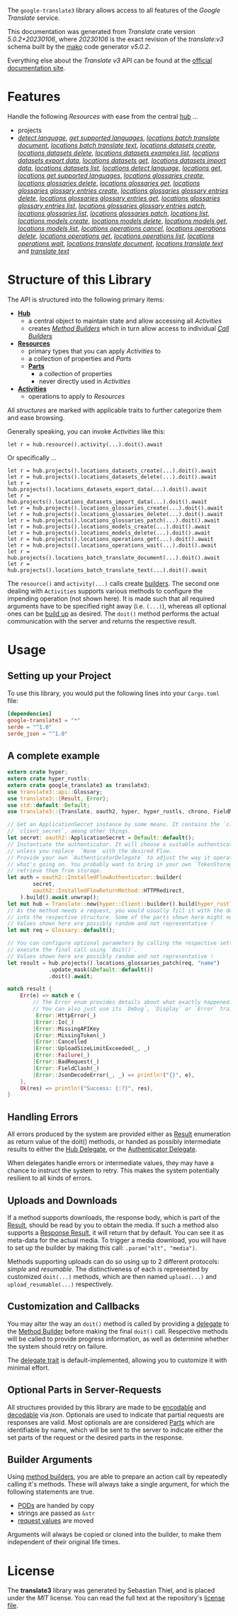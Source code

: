 <!---
DO NOT EDIT !
This file was generated automatically from 'src/generator/templates/api/README.md.mako'
DO NOT EDIT !
-->
The `google-translate3` library allows access to all features of the *Google Translate* service.

This documentation was generated from *Translate* crate version *5.0.2+20230106*, where *20230106* is the exact revision of the *translate:v3* schema built by the [mako](http://www.makotemplates.org/) code generator *v5.0.2*.

Everything else about the *Translate* *v3* API can be found at the
[official documentation site](https://cloud.google.com/translate/docs/quickstarts).
# Features

Handle the following *Resources* with ease from the central [hub](https://docs.rs/google-translate3/5.0.2+20230106/google_translate3/Translate) ... 

* projects
 * [*detect language*](https://docs.rs/google-translate3/5.0.2+20230106/google_translate3/api::ProjectDetectLanguageCall), [*get supported languages*](https://docs.rs/google-translate3/5.0.2+20230106/google_translate3/api::ProjectGetSupportedLanguageCall), [*locations batch translate document*](https://docs.rs/google-translate3/5.0.2+20230106/google_translate3/api::ProjectLocationBatchTranslateDocumentCall), [*locations batch translate text*](https://docs.rs/google-translate3/5.0.2+20230106/google_translate3/api::ProjectLocationBatchTranslateTextCall), [*locations datasets create*](https://docs.rs/google-translate3/5.0.2+20230106/google_translate3/api::ProjectLocationDatasetCreateCall), [*locations datasets delete*](https://docs.rs/google-translate3/5.0.2+20230106/google_translate3/api::ProjectLocationDatasetDeleteCall), [*locations datasets examples list*](https://docs.rs/google-translate3/5.0.2+20230106/google_translate3/api::ProjectLocationDatasetExampleListCall), [*locations datasets export data*](https://docs.rs/google-translate3/5.0.2+20230106/google_translate3/api::ProjectLocationDatasetExportDataCall), [*locations datasets get*](https://docs.rs/google-translate3/5.0.2+20230106/google_translate3/api::ProjectLocationDatasetGetCall), [*locations datasets import data*](https://docs.rs/google-translate3/5.0.2+20230106/google_translate3/api::ProjectLocationDatasetImportDataCall), [*locations datasets list*](https://docs.rs/google-translate3/5.0.2+20230106/google_translate3/api::ProjectLocationDatasetListCall), [*locations detect language*](https://docs.rs/google-translate3/5.0.2+20230106/google_translate3/api::ProjectLocationDetectLanguageCall), [*locations get*](https://docs.rs/google-translate3/5.0.2+20230106/google_translate3/api::ProjectLocationGetCall), [*locations get supported languages*](https://docs.rs/google-translate3/5.0.2+20230106/google_translate3/api::ProjectLocationGetSupportedLanguageCall), [*locations glossaries create*](https://docs.rs/google-translate3/5.0.2+20230106/google_translate3/api::ProjectLocationGlossaryCreateCall), [*locations glossaries delete*](https://docs.rs/google-translate3/5.0.2+20230106/google_translate3/api::ProjectLocationGlossaryDeleteCall), [*locations glossaries get*](https://docs.rs/google-translate3/5.0.2+20230106/google_translate3/api::ProjectLocationGlossaryGetCall), [*locations glossaries glossary entries create*](https://docs.rs/google-translate3/5.0.2+20230106/google_translate3/api::ProjectLocationGlossaryGlossaryEntryCreateCall), [*locations glossaries glossary entries delete*](https://docs.rs/google-translate3/5.0.2+20230106/google_translate3/api::ProjectLocationGlossaryGlossaryEntryDeleteCall), [*locations glossaries glossary entries get*](https://docs.rs/google-translate3/5.0.2+20230106/google_translate3/api::ProjectLocationGlossaryGlossaryEntryGetCall), [*locations glossaries glossary entries list*](https://docs.rs/google-translate3/5.0.2+20230106/google_translate3/api::ProjectLocationGlossaryGlossaryEntryListCall), [*locations glossaries glossary entries patch*](https://docs.rs/google-translate3/5.0.2+20230106/google_translate3/api::ProjectLocationGlossaryGlossaryEntryPatchCall), [*locations glossaries list*](https://docs.rs/google-translate3/5.0.2+20230106/google_translate3/api::ProjectLocationGlossaryListCall), [*locations glossaries patch*](https://docs.rs/google-translate3/5.0.2+20230106/google_translate3/api::ProjectLocationGlossaryPatchCall), [*locations list*](https://docs.rs/google-translate3/5.0.2+20230106/google_translate3/api::ProjectLocationListCall), [*locations models create*](https://docs.rs/google-translate3/5.0.2+20230106/google_translate3/api::ProjectLocationModelCreateCall), [*locations models delete*](https://docs.rs/google-translate3/5.0.2+20230106/google_translate3/api::ProjectLocationModelDeleteCall), [*locations models get*](https://docs.rs/google-translate3/5.0.2+20230106/google_translate3/api::ProjectLocationModelGetCall), [*locations models list*](https://docs.rs/google-translate3/5.0.2+20230106/google_translate3/api::ProjectLocationModelListCall), [*locations operations cancel*](https://docs.rs/google-translate3/5.0.2+20230106/google_translate3/api::ProjectLocationOperationCancelCall), [*locations operations delete*](https://docs.rs/google-translate3/5.0.2+20230106/google_translate3/api::ProjectLocationOperationDeleteCall), [*locations operations get*](https://docs.rs/google-translate3/5.0.2+20230106/google_translate3/api::ProjectLocationOperationGetCall), [*locations operations list*](https://docs.rs/google-translate3/5.0.2+20230106/google_translate3/api::ProjectLocationOperationListCall), [*locations operations wait*](https://docs.rs/google-translate3/5.0.2+20230106/google_translate3/api::ProjectLocationOperationWaitCall), [*locations translate document*](https://docs.rs/google-translate3/5.0.2+20230106/google_translate3/api::ProjectLocationTranslateDocumentCall), [*locations translate text*](https://docs.rs/google-translate3/5.0.2+20230106/google_translate3/api::ProjectLocationTranslateTextCall) and [*translate text*](https://docs.rs/google-translate3/5.0.2+20230106/google_translate3/api::ProjectTranslateTextCall)




# Structure of this Library

The API is structured into the following primary items:

* **[Hub](https://docs.rs/google-translate3/5.0.2+20230106/google_translate3/Translate)**
    * a central object to maintain state and allow accessing all *Activities*
    * creates [*Method Builders*](https://docs.rs/google-translate3/5.0.2+20230106/google_translate3/client::MethodsBuilder) which in turn
      allow access to individual [*Call Builders*](https://docs.rs/google-translate3/5.0.2+20230106/google_translate3/client::CallBuilder)
* **[Resources](https://docs.rs/google-translate3/5.0.2+20230106/google_translate3/client::Resource)**
    * primary types that you can apply *Activities* to
    * a collection of properties and *Parts*
    * **[Parts](https://docs.rs/google-translate3/5.0.2+20230106/google_translate3/client::Part)**
        * a collection of properties
        * never directly used in *Activities*
* **[Activities](https://docs.rs/google-translate3/5.0.2+20230106/google_translate3/client::CallBuilder)**
    * operations to apply to *Resources*

All *structures* are marked with applicable traits to further categorize them and ease browsing.

Generally speaking, you can invoke *Activities* like this:

```Rust,ignore
let r = hub.resource().activity(...).doit().await
```

Or specifically ...

```ignore
let r = hub.projects().locations_datasets_create(...).doit().await
let r = hub.projects().locations_datasets_delete(...).doit().await
let r = hub.projects().locations_datasets_export_data(...).doit().await
let r = hub.projects().locations_datasets_import_data(...).doit().await
let r = hub.projects().locations_glossaries_create(...).doit().await
let r = hub.projects().locations_glossaries_delete(...).doit().await
let r = hub.projects().locations_glossaries_patch(...).doit().await
let r = hub.projects().locations_models_create(...).doit().await
let r = hub.projects().locations_models_delete(...).doit().await
let r = hub.projects().locations_operations_get(...).doit().await
let r = hub.projects().locations_operations_wait(...).doit().await
let r = hub.projects().locations_batch_translate_document(...).doit().await
let r = hub.projects().locations_batch_translate_text(...).doit().await
```

The `resource()` and `activity(...)` calls create [builders][builder-pattern]. The second one dealing with `Activities` 
supports various methods to configure the impending operation (not shown here). It is made such that all required arguments have to be 
specified right away (i.e. `(...)`), whereas all optional ones can be [build up][builder-pattern] as desired.
The `doit()` method performs the actual communication with the server and returns the respective result.

# Usage

## Setting up your Project

To use this library, you would put the following lines into your `Cargo.toml` file:

```toml
[dependencies]
google-translate3 = "*"
serde = "^1.0"
serde_json = "^1.0"
```

## A complete example

```Rust
extern crate hyper;
extern crate hyper_rustls;
extern crate google_translate3 as translate3;
use translate3::api::Glossary;
use translate3::{Result, Error};
use std::default::Default;
use translate3::{Translate, oauth2, hyper, hyper_rustls, chrono, FieldMask};

// Get an ApplicationSecret instance by some means. It contains the `client_id` and 
// `client_secret`, among other things.
let secret: oauth2::ApplicationSecret = Default::default();
// Instantiate the authenticator. It will choose a suitable authentication flow for you, 
// unless you replace  `None` with the desired Flow.
// Provide your own `AuthenticatorDelegate` to adjust the way it operates and get feedback about 
// what's going on. You probably want to bring in your own `TokenStorage` to persist tokens and
// retrieve them from storage.
let auth = oauth2::InstalledFlowAuthenticator::builder(
        secret,
        oauth2::InstalledFlowReturnMethod::HTTPRedirect,
    ).build().await.unwrap();
let mut hub = Translate::new(hyper::Client::builder().build(hyper_rustls::HttpsConnectorBuilder::new().with_native_roots().https_or_http().enable_http1().enable_http2().build()), auth);
// As the method needs a request, you would usually fill it with the desired information
// into the respective structure. Some of the parts shown here might not be applicable !
// Values shown here are possibly random and not representative !
let mut req = Glossary::default();

// You can configure optional parameters by calling the respective setters at will, and
// execute the final call using `doit()`.
// Values shown here are possibly random and not representative !
let result = hub.projects().locations_glossaries_patch(req, "name")
             .update_mask(&Default::default())
             .doit().await;

match result {
    Err(e) => match e {
        // The Error enum provides details about what exactly happened.
        // You can also just use its `Debug`, `Display` or `Error` traits
         Error::HttpError(_)
        |Error::Io(_)
        |Error::MissingAPIKey
        |Error::MissingToken(_)
        |Error::Cancelled
        |Error::UploadSizeLimitExceeded(_, _)
        |Error::Failure(_)
        |Error::BadRequest(_)
        |Error::FieldClash(_)
        |Error::JsonDecodeError(_, _) => println!("{}", e),
    },
    Ok(res) => println!("Success: {:?}", res),
}

```
## Handling Errors

All errors produced by the system are provided either as [Result](https://docs.rs/google-translate3/5.0.2+20230106/google_translate3/client::Result) enumeration as return value of
the doit() methods, or handed as possibly intermediate results to either the 
[Hub Delegate](https://docs.rs/google-translate3/5.0.2+20230106/google_translate3/client::Delegate), or the [Authenticator Delegate](https://docs.rs/yup-oauth2/*/yup_oauth2/trait.AuthenticatorDelegate.html).

When delegates handle errors or intermediate values, they may have a chance to instruct the system to retry. This 
makes the system potentially resilient to all kinds of errors.

## Uploads and Downloads
If a method supports downloads, the response body, which is part of the [Result](https://docs.rs/google-translate3/5.0.2+20230106/google_translate3/client::Result), should be
read by you to obtain the media.
If such a method also supports a [Response Result](https://docs.rs/google-translate3/5.0.2+20230106/google_translate3/client::ResponseResult), it will return that by default.
You can see it as meta-data for the actual media. To trigger a media download, you will have to set up the builder by making
this call: `.param("alt", "media")`.

Methods supporting uploads can do so using up to 2 different protocols: 
*simple* and *resumable*. The distinctiveness of each is represented by customized 
`doit(...)` methods, which are then named `upload(...)` and `upload_resumable(...)` respectively.

## Customization and Callbacks

You may alter the way an `doit()` method is called by providing a [delegate](https://docs.rs/google-translate3/5.0.2+20230106/google_translate3/client::Delegate) to the 
[Method Builder](https://docs.rs/google-translate3/5.0.2+20230106/google_translate3/client::CallBuilder) before making the final `doit()` call. 
Respective methods will be called to provide progress information, as well as determine whether the system should 
retry on failure.

The [delegate trait](https://docs.rs/google-translate3/5.0.2+20230106/google_translate3/client::Delegate) is default-implemented, allowing you to customize it with minimal effort.

## Optional Parts in Server-Requests

All structures provided by this library are made to be [encodable](https://docs.rs/google-translate3/5.0.2+20230106/google_translate3/client::RequestValue) and 
[decodable](https://docs.rs/google-translate3/5.0.2+20230106/google_translate3/client::ResponseResult) via *json*. Optionals are used to indicate that partial requests are responses 
are valid.
Most optionals are are considered [Parts](https://docs.rs/google-translate3/5.0.2+20230106/google_translate3/client::Part) which are identifiable by name, which will be sent to 
the server to indicate either the set parts of the request or the desired parts in the response.

## Builder Arguments

Using [method builders](https://docs.rs/google-translate3/5.0.2+20230106/google_translate3/client::CallBuilder), you are able to prepare an action call by repeatedly calling it's methods.
These will always take a single argument, for which the following statements are true.

* [PODs][wiki-pod] are handed by copy
* strings are passed as `&str`
* [request values](https://docs.rs/google-translate3/5.0.2+20230106/google_translate3/client::RequestValue) are moved

Arguments will always be copied or cloned into the builder, to make them independent of their original life times.

[wiki-pod]: http://en.wikipedia.org/wiki/Plain_old_data_structure
[builder-pattern]: http://en.wikipedia.org/wiki/Builder_pattern
[google-go-api]: https://github.com/google/google-api-go-client

# License
The **translate3** library was generated by Sebastian Thiel, and is placed 
under the *MIT* license.
You can read the full text at the repository's [license file][repo-license].

[repo-license]: https://github.com/Byron/google-apis-rsblob/main/LICENSE.md

